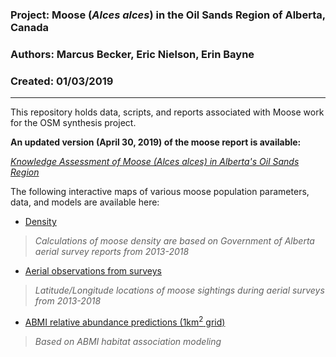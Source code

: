 ### Project: Moose (*Alces alces*) in the Oil Sands Region of Alberta, Canada
### Authors: Marcus Becker, Eric Nielson, Erin Bayne
### Created: 01/03/2019

---

This repository holds data, scripts, and reports associated with Moose work for the OSM synthesis project.

**An updated version (April 30, 2019) of the moose report is available:**

[*Knowledge Assessment of Moose (Alces alces) in Alberta's Oil Sands Region*](https://mabecker89.github.io/OSM-Synthesis-Moose/OSMMooseReview_v3)

The following interactive maps of various moose population parameters, data, and models are available here:

+ [Density](https://mabecker89.github.io/OSM-Synthesis-Moose/density)
> *Calculations of moose density are based on Government of Alberta aerial survey reports from 2013-2018*
+ [Aerial observations from surveys](https://mabecker89.github.io/OSM-Synthesis-Moose/heatmap)
> *Latitude/Longitude locations of moose sightings during aerial surveys from 2013-2018*
+ [ABMI relative abundance predictions (1km<sup>2</sup> grid)](https://mabecker89.github.io/OSM-Synthesis-Moose/relabund)
> *Based on ABMI habitat association modeling*




